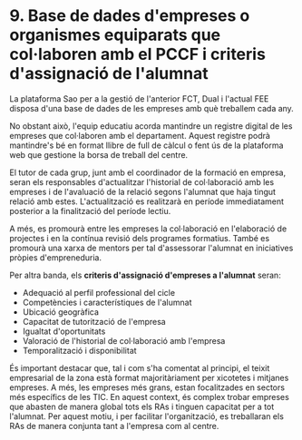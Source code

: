 
# 9. Base de dades d'empreses o organismes equiparats que col·laboren amb el PCCF i  criteris d'assignació de l'alumnat

<!-- 
És recomanable que els centres disposen, en la mesura que siga possible, d'una base de  dades  que  recopile  una  llista  d'empreses  o  organismes  equiparats  que  hagen 
col·laborat en el cicle formatiu amb anterioritat. Esta ferramenta permetrà registrar, al llarg del temps, les empreses que han acollit alumnat amb bons resultats.

A més, seria convenient incloure informació sobre els RA que els estudiants han treballat 
en cada una d'estes empreses. Esta informació serà especialment útil per a ajustar els 
programes  formatius  individuals  de  cada  alumne  o  alumna.  La  base  de  dades  pot 
integrar-se dins del PCCF, afegir-se com a annexos o gestionar-se mitjançant el sistema 
que l'equip docent considere més adequat.

-->

La plataforma Sao per a la gestió de l'anterior FCT, Dual i l'actual FEE disposa d'una base de dades de les empreses amb què treballem cada any.

No obstant això, l'equip educatiu acorda mantindre un registre digital de les empreses que col·laboren amb el departament. Aquest registre podrà mantindre's bé en format llibre de full de càlcul o fent ús de la plataforma web que gestione la borsa de treball del centre.

El tutor de cada grup, junt amb el coordinador de la formació en empresa, seran els responsables d'actualitzar l'historial de col·laboració amb les empreses i de l'avaluació de la relació segons l'alumnat que haja tingut relació amb estes. L'actualització es realitzarà en període immediatament posterior a la finalització del període lectiu.

A més, es promourà entre les empreses la col·laboració en l'elaboració de projectes i en la contínua revisió dels programes formatius. També es promourà una xarxa de mentors per tal d'assessorar l'alumnat en iniciatives pròpies d'empreneduria.

Per altra banda, els **criteris d'assignació d'empreses a l'alumnat** seran:

* Adequació al perfil professional del cicle
* Competències i característiques de l'alumnat
* Ubicació geogràfica
* Capacitat de tutorització de l'empresa
* Igualtat d'oportunitats
* Valoració de l'historial de col·laboració amb l'empresa
* Temporalització i disponibilitat

És important destacar que, tal i com s'ha comentat al principi, el teixit empresarial de la zona està format majoritàriament per xicotetes i mitjanes empreses. A més, les empreses més grans, estan focalitzades en sectors més específics de les TIC. En aquest context, és complex trobar empreses que abasten de manera global tots els RAs i tinguen capacitat per a tot l'alumnat. Per aquest motiu, i per facilitar l'organització, es treballaran els RAs de manera conjunta tant a l'empresa com al centre.

